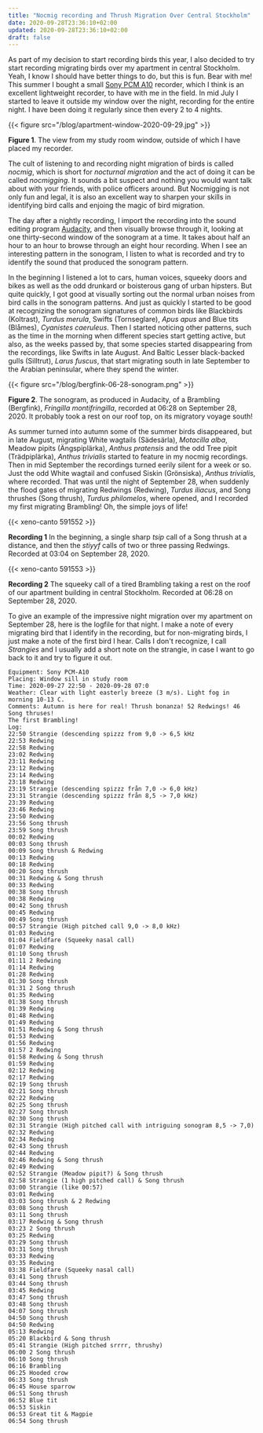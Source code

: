 ```yaml
---
title: "Nocmig recording and Thrush Migration Over Central Stockholm"
date: 2020-09-28T23:36:10+02:00
updated: 2020-09-28T23:36:10+02:00
draft: false
---
```


As part of my decision to start recording birds this year, I also decided to try
start recording migrating birds over my apartment in central Stockholm. Yeah, I
know I should have better things to do, but this is fun. Bear with me! This
summer I bought a small [Sony PCM A10](https://www.sony.co.uk/electronics/voice-recorders/pcm-a10)
recorder, which I think is an excellent lightweight recorder, to have with me
in the field. In mid July I started to leave it outside my window over the night,
recording for the entire night. I have been doing it regularly since then every 2
to 4 nights.

{{< figure src="/blog/apartment-window-2020-09-29.jpg" >}}

**Figure 1**. The view from my study room window, outside of which I have placed
my recorder.

The cult of listening to and recording night migration of birds is called
_nocmig_, which is short for _nocturnal migration_ and the act of doing it
can be called _nocmigging_. It sounds a bit suspect and nothing you would want
talk about with your friends, with police officers around. But Nocmigging is
not only fun and legal, it is also an excellent way to sharpen your skills in
identifying bird calls and enjoing the magic of bird migration.

The day after a nightly recording, I import the recording into the sound
editing program [Audacity](https://www.audacityteam.org/), and then visually
browse through it, looking at one thirty-second window of the sonogram at a
time. It takes about half an hour to an hour to browse through an eight hour
recording. When I see an interesting pattern in the sonogram, I listen to what
is recorded and try to identify the sound that produced the sonogram pattern.

In the beginning I listened a lot to cars, human voices, squeeky doors and bikes
as well as the odd drunkard or boisterous gang of urban hipsters. But quite
quickly, I got good at visually sorting out the normal urban noises from bird
calls in the sonogram patterns. And just as quickly I started to be good at
recognizing the sonogram signatures of common birds like Blackbirds (Koltrast),
_Turdus merula_, Swifts (Tornseglare), _Apus apus_ and Blue tits (Blåmes),
_Cyanistes caeruleus_. Then I started noticing other patterns, such as the time
in the morning when different species start getting active, but also, as the
weeks passed by, that some species started disappearing from the recordings,
like Swifts in late August. And Baltic Lesser black-backed gulls (Silltrut),
_Larus fuscus_, that start migrating south in late September to the Arabian
peninsular, where they spend the winter.

{{< figure src="/blog/bergfink-06-28-sonogram.png" >}}

**Figure 2**. The sonogram, as produced in Audacity, of a Brambling (Bergfink),
_Fringilla montifringilla_, recorded at 06:28 on September 28, 2020. It probably
took a rest on our roof top, on its migratory voyage south!

As summer turned into autumn some of the summer birds disappeared, but in late
August, migrating White wagtails (Sädesärla), _Motacilla alba_, Meadow pipits
(Ängspiplärka), _Anthus pratensis_ and the odd Tree pipit (Trädpiplärka), _Anthus
trivialis_ started to feature in my nocmig recordings. Then in mid September the
recordings turned eerily silent for a week or so. Just the odd White wagtail and
confused Siskin (Grönsiska), _Anthus trivialis_, where recorded. That was until
the night of September 28, when suddenly the flood gates of migrating Redwings
(Redwing), _Turdus iliacus_, and Song thrushes (Song thrush), _Turdus
philomelos_, where opened, and I recorded my first migrating Brambling! Oh, the
simple joys of life!

{{< xeno-canto 591552 >}}

**Recording 1** In the beginning, a single sharp _tsip_ call of a Song thrush
at a distance, and then the _stiyyf_ calls of two or three passing Redwings.
Recorded at 03:04 on September 28, 2020.

{{< xeno-canto 591553 >}}

**Recording 2** The squeeky call of a tired Brambling taking a rest on the roof
of our apartment building in central Stockholm. Recorded at 06:28 on September
28, 2020.

To give an example of the impressive night migration over my apartment on
September 28, here is the logfile for that night. I make a note of every migrating
bird that I identify in the recording, but for non-migrating birds, I just make
a note of the first bird I hear. Calls I don't recognize, I call _Strangies_ and
I usually add a short note on the strangie, in case I want to go back to it and
try to figure it out.

```
Equipment: Sony PCM-A10
Placing: Window sill in study room
Time: 2020-09-27 22:50 - 2020-09-28 07:0
Weather: Clear with light easterly breeze (3 m/s). Light fog in morning 10-13 C.
Comments: Autumn is here for real! Thrush bonanza! 52 Redwings! 46 Song thruses!
The first Brambling!
Log:
22:50 Strangie (descending spizzz from 9,0 -> 6,5 kHz
22:53 Redwing
22:58 Redwing
23:02 Redwing
23:11 Redwing
23:12 Redwing
23:14 Redwing
23:18 Redwing
23:19 Strangie (descending spizzz från 7,0 -> 6,0 kHz)
23:31 Strangie (descending spizzz från 8,5 -> 7,0 kHz)
23:39 Redwing
23:46 Redwing
23:50 Redwing
23:56 Song thrush
23:59 Song thrush
00:02 Redwing
00:03 Song thrush
00:09 Song thrush & Redwing
00:13 Redwing
00:18 Redwing
00:20 Song thrush
00:31 Redwing & Song thrush
00:33 Redwing
00:38 Song thrush
00:38 Redwing
00:42 Song thrush
00:45 Redwing
00:49 Song thrush
00:57 Strangie (High pitched call 9,0 -> 8,0 kHz)
01:03 Redwing
01:04 Fieldfare (Squeeky nasal call)
01:07 Redwing
01:10 Song thrush
01:11 2 Redwing
01:14 Redwing
01:28 Redwing
01:30 Song thrush
01:31 2 Song thrush
01:35 Redwing
01:38 Song thrush
01:39 Redwing
01:48 Redwing
01:49 Redwing
01:51 Redwing & Song thrush
01:53 Redwing
01:56 Redwing
01:57 2 Redwing
01:58 Redwing & Song thrush
01:59 Redwing
02:12 Redwing
02:17 Redwing
02:19 Song thrush
02:21 Song thrush
02:22 Redwing
02:25 Song thrush
02:27 Song thrush
02:30 Song thrush
02:31 Strangie (High pitched call with intriguing sonogram 8,5 -> 7,0)
02:32 Redwing
02:34 Redwing
02:43 Song thrush
02:44 Redwing
02:46 Redwing & Song thrush
02:49 Redwing
02:52 Strangie (Meadow pipit?) & Song thrush
02:58 Strangie (1 high pitched call) & Song thrush
03:00 Strangie (like 00:57)
03:01 Redwing
03:03 Song thrush & 2 Redwing
03:08 Song thrush
03:11 Song thrush
03:17 Redwing & Song thrush
03:23 2 Song thrush
03:25 Redwing
03:29 Song thrush
03:31 Song thrush
03:33 Redwing
03:35 Redwing
03:38 Fieldfare (Squeeky nasal call)
03:41 Song thrush
03:44 Song thrush
03:45 Redwing
03:47 Song thrush
03:48 Song thrush
04:07 Song thrush
04:50 Song thrush
04:50 Redwing
05:13 Redwing
05:20 Blackbird & Song thrush
05:41 Strangie (High pitched srrrr, thrushy)
06:00 2 Song thrush
06:10 Song thrush
06:16 Brambling
06:25 Hooded crow
06:33 Song thrush
06:45 House sparrow
06:51 Song thrush
06:52 Blue tit
06:53 Siskin
06:53 Great tit & Magpie
06:54 Song thrush
```

